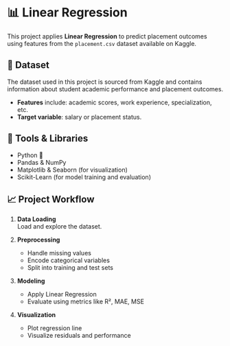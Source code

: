 # 📊 Linear Regression

This project applies **Linear Regression** to predict placement outcomes using features from the `placement.csv` dataset available on Kaggle.

## 📁 Dataset

The dataset used in this project is sourced from Kaggle and contains information about student academic performance and placement outcomes.

- **Features** include: academic scores, work experience, specialization, etc.
- **Target variable**: salary or placement status.

## 🔧 Tools & Libraries

- Python 🐍
- Pandas & NumPy
- Matplotlib & Seaborn (for visualization)
- Scikit-Learn (for model training and evaluation)

## 📈 Project Workflow

1. **Data Loading**  
   Load and explore the dataset.

2. **Preprocessing**  
   - Handle missing values  
   - Encode categorical variables  
   - Split into training and test sets

3. **Modeling**  
   - Apply Linear Regression  
   - Evaluate using metrics like R², MAE, MSE

4. **Visualization**  
   - Plot regression line  
   - Visualize residuals and performance
   
